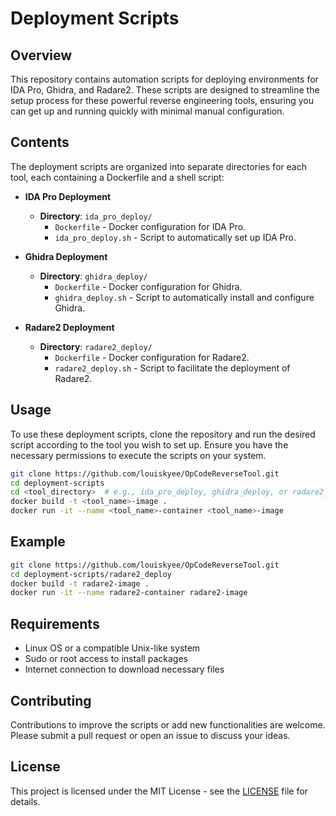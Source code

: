 # Deployment Scripts

## Overview

This repository contains automation scripts for deploying environments for IDA Pro, Ghidra, and Radare2. These scripts are designed to streamline the setup process for these powerful reverse engineering tools, ensuring you can get up and running quickly with minimal manual configuration.

## Contents

The deployment scripts are organized into separate directories for each tool, each containing a Dockerfile and a shell script:

- **IDA Pro Deployment**
  - **Directory**: `ida_pro_deploy/`
    - `Dockerfile` - Docker configuration for IDA Pro.
    - `ida_pro_deploy.sh` - Script to automatically set up IDA Pro.

- **Ghidra Deployment**
  - **Directory**: `ghidra_deploy/`
    - `Dockerfile` - Docker configuration for Ghidra.
    - `ghidra_deploy.sh` - Script to automatically install and configure Ghidra.

- **Radare2 Deployment**
  - **Directory**: `radare2_deploy/`
    - `Dockerfile` - Docker configuration for Radare2.
    - `radare2_deploy.sh` - Script to facilitate the deployment of Radare2.

## Usage

To use these deployment scripts, clone the repository and run the desired script according to the tool you wish to set up. Ensure you have the necessary permissions to execute the scripts on your system.

```bash
git clone https://github.com/louiskyee/OpCodeReverseTool.git
cd deployment-scripts
cd <tool_directory>  # e.g., ida_pro_deploy, ghidra_deploy, or radare2_deploy
docker build -t <tool_name>-image .
docker run -it --name <tool_name>-container <tool_name>-image
```

## Example
```bash
git clone https://github.com/louiskyee/OpCodeReverseTool.git
cd deployment-scripts/radare2_deploy
docker build -t radare2-image .
docker run -it --name radare2-container radare2-image
```

## Requirements

- Linux OS or a compatible Unix-like system
- Sudo or root access to install packages
- Internet connection to download necessary files

## Contributing

Contributions to improve the scripts or add new functionalities are welcome. Please submit a pull request or open an issue to discuss your ideas.

## License

This project is licensed under the MIT License - see the [LICENSE](https://github.com/louiskyee/OpCodeReverseTool/blob/main/LICENSE) file for details.